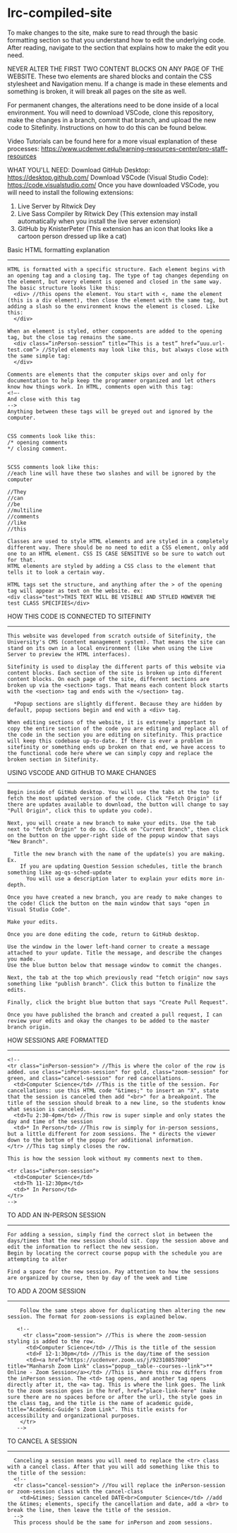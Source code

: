 # lrc-compiled-site

To make changes to the site, make sure to read through the basic formatting section so that you understand how to edit the underlying code.
After reading, navigate to the section that explains how to make the edit you need.

NEVER ALTER THE FIRST TWO CONTENT BLOCKS ON ANY PAGE OF THE WEBSITE. These two elements are shared blocks and contain the CSS stylesheet and Navigation menu. If a change is made in these elements and something is broken, it will break all pages on the site as well.

For permanent changes, the alterations need to be done inside of a local environment. You will need to download VSCode, clone this repository, make the changes in a branch, commit that branch, and upload the new code to Sitefinity. Instructions on how to do this can be found below.

Video Tutorials can be found here for a more visual explanation of these processes:
https://www.ucdenver.edu/learning-resources-center/pro-staff-resources

WHAT YOU'LL NEED:
Download GitHub Desktop: https://desktop.github.com/
Download VSCode (Visual Studio Code): https://code.visualstudio.com/
Once you have downloaded VSCode, you will need to install the following extensions:

1. Live Server by Ritwick Dey
2. Live Sass Compiler by Ritwick Dey (This extension may install automatically when you install the live server extension)
3. GitHub by KnisterPeter (This extension has an icon that looks like a cartoon person dressed up like a cat)

Basic HTML formatting explanation

---

    HTML is formatted with a specific structure. Each element begins with an opening tag and a closing tag. The type of tag changes depending on the element, but every element is opened and closed in the same way. The basic structure looks like this:
      <div> //this opens the element. You start with <, name the element (this is a div element), then close the element with the same tag, but adding a slash so the environment knows the element is closed. Like this:
      </div>

    When an element is styled, other components are added to the opening tag, but the close tag remains the same.
      <div class=”inPerson-session” title=”This is a test” href=”uuu.url-test.com”> //Styled elements may look like this, but always close with the same simple tag:
      </div>

    Comments are elements that the computer skips over and only for documentation to help keep the programmer organized and let others know how things work. In HTML, comments open with this tag:
    <!—-
    And close with this tag
    -->
    Anything between these tags will be greyed out and ignored by the computer.


    CSS comments look like this:
    /* opening comments
    */ closing comment.


    SCSS comments look like this:
    //each line will have these two slashes and will be ignored by the computer

    //They
    //can
    //be
    //multiline
    //comments
    //like
    //this

    Classes are used to style HTML elements and are styled in a completely different way. There should be no need to edit a CSS element, only add one to an HTML element. CSS IS CASE SENSITIVE so be sure to watch out for that.
    HTML elements are styled by adding a CSS class to the element that tells it to look a certain way.

    HTML tags set the structure, and anything after the > of the opening tag will appear as text on the website. ex:
    <div class="test">THIS TEXT WILL BE VISIBLE AND STYLED HOWEVER THE test CLASS SPECIFIES</div>

HOW THIS CODE IS CONNECTED TO SITEFINITY

---

    This website was developed from scratch outside of Sitefinity, the University's CMS (content management system). That means the site can stand on its own in a local environment (like when using the Live Server to preview the HTML interfaces).

    Sitefinity is used to display the different parts of this website via content blocks. Each section of the site is broken up into different content blocks. On each page of the site, different sections are broken up via the <section> tags. That means each content block starts with the <section> tag and ends with the </section> tag.

      *Popup sections are slightly different. Because they are hidden by default, popup sections begin and end with a <div> tag.

    When editing sections of the website, it is extremely important to copy the entire section of the code you are editing and replace all of the code in the section you are editing on sitefinity. This practice will keep this codebase up-to-date. If there is ever a problem in sitefinity or something ends up broken on that end, we have access to the functional code here where we can simply copy and replace the broken section in Sitefinity.

USING VSCODE AND GITHUB TO MAKE CHANGES

---

    Begin inside of GitHub desktop. You will use the tabs at the top to fetch the most updated version of the code. Click "Fetch Origin" (if there are updates available to download, the button will change to say "Pull Origin", click this to update you code).

    Next, you will create a new branch to make your edits. Use the tab next to "fetch Origin" to do so. Click on "Current Branch", then click on the button on the upper-right side of the popup window that says "New Branch".

      Title the new branch with the name of the update(s) you are making. Ex.
        If you are updating Question Session schedules, title the branch something like ag-qs-sched-update
          You will use a description later to explain your edits more in-depth.

    Once you have created a new branch, you are ready to make changes to the code! Click the button on the main window that says "open in Visual Studio Code".

    Make your edits.

    Once you are done editing the code, return to GitHub desktop.

    Use the window in the lower left-hand corner to create a message attached to your update. Title the message, and describe the changes you made.
    Use the blue button below that message window to commit the changes.

    Next, the tab at the top which previously read "fetch origin" now says something like "publish branch". Click this button to finalize the edits.

    Finally, click the bright blue button that says "Create Pull Request".

    Once you have published the branch and created a pull request, I can review your edits and okay the changes to be added to the master branch origin.

HOW SESSIONS ARE FORMATTED

---

    <!--
    <tr class="inPerson-session"> //This is where the color of the row is added. use class="inPerson-session" for gold, class="zoom-session" for green, and class="cancel-session" for red cancellations.
      <td>Computer Science</td> //This is the title of the session. For cancellations: use this HTML code "&times;" to insert an "X", state that the session is canceled then add "<br>" for a breakpoint. The title of the session should break to a new line, so the students know what session is canceled.
      <td>Tu 2:30-4pm</td> //This row is super simple and only states the day and time of the session
      <td>* In Person</td> //This row is simply for in-person sessions, but a little different for zoom sessions. The * directs the viewer down to the bottom of the popup for additional information.
    </tr> //This tag simply closes the row.

    This is how the session look without my comments next to them.

    <tr class="inPerson-session">
      <td>Computer Science</td>
      <td>Th 11-12:30pm</td>
      <td>* In Person</td>
    </tr>
    -->

TO ADD AN IN-PERSON SESSION

---

    For adding a session, simply find the correct slot in between the days/times that the new session should sit. Copy the session above and edit the information to reflect the new session.
    Begin by locating the correct course popup with the schedule you are attempting to alter

    Find a space for the new session. Pay attention to how the sessions are organized by course, then by day of the week and time

TO ADD A ZOOM SESSION

---

        Follow the same steps above for duplicating then altering the new session. The format for zoom-sessions is explained below.

       <!--
         <tr class="zoom-session"> //This is where the zoom-session styling is added to the row.
          <td>Computer Science</td> //This is the title of the session
          <td>F 12-1:30pm</td> //This is the day/time of the session
          <td><a href="https://ucdenver.zoom.us/j/92310857800" title="Manharsh Zoom Link" class="popup__table--courses--link">** Online - Zoom Session</a></td> //This is where this row differs from the inPerson session. The <td> tag opens, and another tag opens directly after it, the <a> tag. This is where the link goes. The link to the zoom session goes in the href, href="place-link-here" (make sure there are no spaces before or after the url), the style goes in the class tag, and the title is the name of academic guide, title="Academic-Guide's Zoom Link". This title exists for accessibility and organizational purposes.
        </tr>
       -->

TO CANCEL A SESSION

---

      Canceling a session means you will need to replace the <tr> class with a cancel class. After that you will add something like this to the title of the session:
      <!--
      <tr class="cancel-session"> //You will replace the inPerson-session or zoom-session class with the cancel-class
        <td>&times; Session canceled DATE<br>Computer Science</td> //add the &times; elements, specify the cancellation and date, add a <br> to break the line, then leave the title of the session.
      -->
      This process should be the same for inPerson and zoom sessions.

